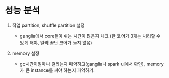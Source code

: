 # 성능 분석

1. 작업 partition, shuffle partition 설정
   - ganglia에서 core들이 쉬는 시간이 많은지 체크 (한 코어가 3개는 처리할 수 있게 해야, 일찍 끝난 코어가 놀지 않음)

2. memory 설정
   - gc시간이얼마나 걸리는지 파악하고(ganglia나 spark ui에서 확인), memory가 큰 instance를 써야 하는지 파악하기.